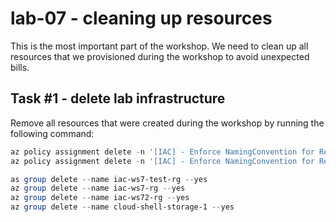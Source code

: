 # lab-07 - cleaning up resources

This is the most important part of the workshop. We need to clean up all resources that we provisioned during the workshop to avoid unexpected bills.

## Task #1 - delete lab infrastructure

Remove all resources that were created during the workshop by running the following command:

```powershell
az policy assignment delete -n '[IAC] - Enforce NamingConvention for ResourceGroups'
az policy assignment delete -n '[IAC] - Enforce NamingConvention for ResourceGroups'

as group delete --name iac-ws7-test-rg --yes
az group delete --name iac-ws7-rg --yes
az group delete --name iac-ws72-rg --yes
az group delete --name cloud-shell-storage-1 --yes
```

